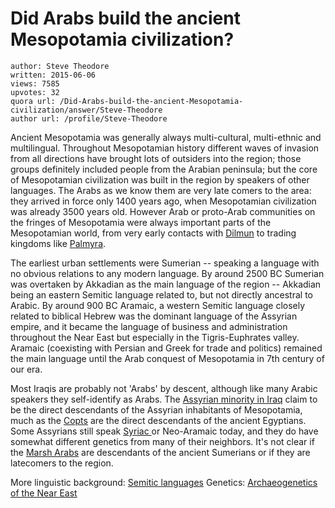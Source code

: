 # Did Arabs build the ancient Mesopotamia civilization?

	author: Steve Theodore
	written: 2015-06-06
	views: 7585
	upvotes: 32
	quora url: /Did-Arabs-build-the-ancient-Mesopotamia-civilization/answer/Steve-Theodore
	author url: /profile/Steve-Theodore


Ancient Mesopotamia was generally always multi-cultural, multi-ethnic and multilingual. Throughout Mesopotamian history different waves of invasion from all directions have brought lots of outsiders into the region; those groups definitely included people from the Arabian peninsula; but the core of Mesopotamian civilization was built in the region by speakers of other languages. The Arabs as we know them are very late comers to the area: they arrived in force only 1400 years ago, when Mesopotamian civilization was already 3500 years old. However Arab or proto-Arab communities on the fringes of Mesopotamia were always important parts of the Mesopotamian world, from very early contacts with [Dilmun](http://en.wikipedia.org/wiki/Dilmun) to trading kingdoms like [Palmyra](http://en.wikipedia.org/wiki/Palmyra). 

The earliest urban settlements were Sumerian -- speaking a language with no obvious relations to any modern language. By around 2500 BC Sumerian was overtaken by Akkadian as the main language of the region -- Akkadian being an eastern Semitic language related to, but not directly ancestral to Arabic. By around 900 BC Aramaic, a western Semitic language closely related to biblical Hebrew was the dominant language of the Assyrian empire, and it became the language of business and administration throughout the Near East but especially in the Tigris-Euphrates valley. Aramaic (coexisting with Persian and Greek for trade and politics) remained the main language until the Arab conquest of Mesopotamia in 7th century of our era. 

Most Iraqis are probably not 'Arabs' by descent, although like many Arabic speakers they self-identify as Arabs. The [Assyrian minority in Iraq](http://en.wikipedia.org/wiki/Assyrians_in_Iraq) claim to be the direct descendants of the Assyrian inhabitants of Mesopotamia, much as the [Copts](http://en.wikipedia.org/wiki/Copts) are the direct descendants of the ancient Egyptians. Some Assyrians still speak [Syriac ](http://en.wikipedia.org/wiki/Syriac_language)or Neo-Aramaic today, and they do have somewhat different genetics from many of their neighbors. It's not clear if the [Marsh Arabs](http://en.wikipedia.org/wiki/Marsh_Arabs) are descendants of the ancient Sumerians or if they are latecomers to the region.

More linguistic background: [Semitic languages](http://en.wikipedia.org/wiki/Semitic_languages)
Genetics: [Archaeogenetics of the Near East](http://en.wikipedia.org/wiki/Archaeogenetics_of_the_Near_East)

